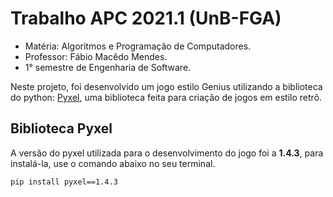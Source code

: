 # Trabalho APC 2021.1 (UnB-FGA)
* Matéria: Algoritmos e Programação de Computadores.  
* Professor: Fábio Macêdo Mendes.
* 1° semestre de Engenharia de Software.

Neste projeto, foi desenvolvido um jogo estilo Genius utilizando a biblioteca do python: [Pyxel](https://github.com/kitao/pyxel), uma biblioteca feita para criação de jogos em estilo retrô.

## Biblioteca Pyxel
A versão do pyxel utilizada para o desenvolvimento do jogo foi a **1.4.3**, para instalá-la, use o comando abaixo no seu terminal.
```
pip install pyxel==1.4.3
```
